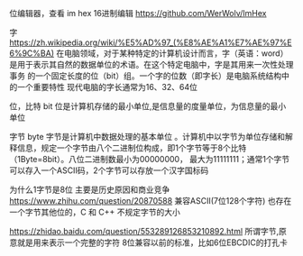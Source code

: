 
位编辑器，查看
im hex   16进制编辑
https://github.com/WerWolv/ImHex


字   https://zh.wikipedia.org/wiki/%E5%AD%97_(%E8%AE%A1%E7%AE%97%E6%9C%BA)
在电脑领域，对于某种特定的计算机设计而言，字（英语：word）是用于表示其自然的数据单位的术语。在这个特定电脑中，字是其用来一次性处理事务
的一个固定长度的位（bit）组。一个字的位数（即字长）是电脑系统结构中的一个重要特性
现代电脑的字长通常为16、32、64位


位，比特  bit
位是计算机存储的最小单位,是信息量的度量单位，为信息量的最小单位

字节 byte
字节是计算机中数据处理的基本单位
。计算机中以字节为单位存储和解释信息，规定一个字节由八个二进制位构成，即1个字节等于8个比特（1Byte=8bit）。八位二进制数最小为00000000，
最大为11111111；通常1个字节可以存入一个ASCII码，2个字节可以存放一个汉字国标码

为什么1字节是8位  主要是历史原因和商业竞争
https://www.zhihu.com/question/20870588
兼容ASCII(7位128个字符)
也存在一个字节其他位的，C 和 C++ 不规定字节的大小

https://zhidao.baidu.com/question/553289126853210892.html
所谓字节,原意就是用来表示一个完整的字符
8位兼容以前的标准，比如6位EBCDIC的打孔卡
